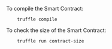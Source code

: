To compile the Smart Contract:

```solidity
    truffle compile
```
To check the size of the Smart Contract:

```solidity
    truffle run contract-size
```
